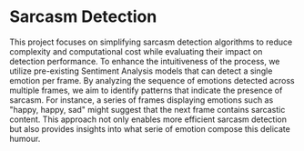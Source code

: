 # Sarcasm Detection
This project focuses on simplifying sarcasm detection algorithms to reduce complexity and computational cost while evaluating their impact on detection performance. To enhance the intuitiveness of the process, we utilize pre-existing Sentiment Analysis models that can detect a single emotion per frame. By analyzing the sequence of emotions detected across multiple frames, we aim to identify patterns that indicate the presence of sarcasm. For instance, a series of frames displaying emotions such as "happy, happy, sad" might suggest that the next frame contains sarcastic content. This approach not only enables more efficient sarcasm detection but also provides insights into what serie of emotion compose this delicate humour.
